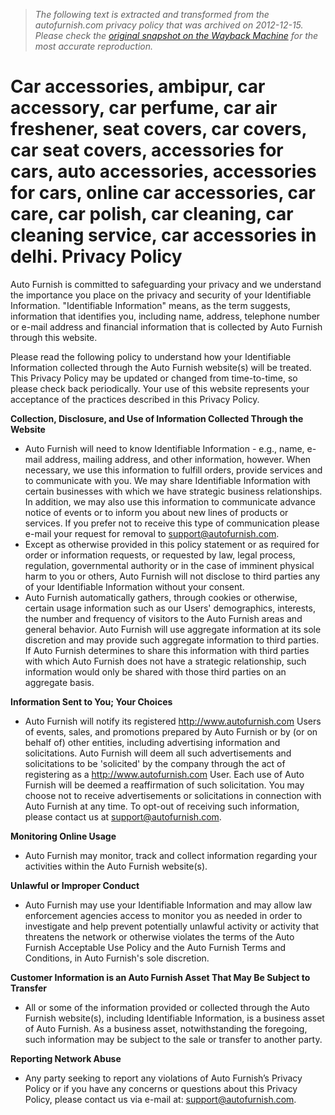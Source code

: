 > *The following text is extracted and transformed from the autofurnish.com privacy policy that was archived on 2012-12-15. Please check the [original snapshot on the Wayback Machine](https://web.archive.org/web/20121215051230id_/http%3A//www.autofurnish.com/t/privacyinfo) for the most accurate reproduction.*

# Car accessories, ambipur, car accessory, car perfume, car air freshener, seat covers, car covers, car seat covers, accessories for cars, auto accessories, accessories for cars, online car accessories, car care, car polish, car cleaning, car cleaning service, car accessories in delhi. Privacy Policy

Auto Furnish is committed to safeguarding your privacy and we understand the importance you place on the privacy and security of your Identifiable Information. "Identifiable Information" means, as the term suggests, information that identifies you, including name, address, telephone number or e-mail address and financial information that is collected by Auto Furnish through this website.

Please read the following policy to understand how your Identifiable Information collected through the Auto Furnish website(s) will be treated. This Privacy Policy may be updated or changed from time-to-time, so please check back periodically. Your use of this website represents your acceptance of the practices described in this Privacy Policy.

**Collection, Disclosure, and Use of Information Collected Through the Website**

  * Auto Furnish will need to know Identifiable Information - e.g., name, e-mail address, mailing address, and other information, however. When necessary, we use this information to fulfill orders, provide services and to communicate with you. We may share Identifiable Information with certain businesses with which we have strategic business relationships. In addition, we may also use this information to communicate advance notice of events or to inform you about new lines of products or services. If you prefer not to receive this type of communication please e-mail your request for removal to support@autofurnish.com.
  * Except as otherwise provided in this policy statement or as required for order or information requests, or requested by law, legal process, regulation, governmental authority or in the case of imminent physical harm to you or others, Auto Furnish will not disclose to third parties any of your Identifiable Information without your consent.
  * Auto Furnish automatically gathers, through cookies or otherwise, certain usage information such as our Users' demographics, interests, the number and frequency of visitors to the Auto Furnish areas and general behavior. Auto Furnish will use aggregate information at its sole discretion and may provide such aggregate information to third parties. If Auto Furnish determines to share this information with third parties with which Auto Furnish does not have a strategic relationship, such information would only be shared with those third parties on an aggregate basis.



**Information Sent to You; Your Choices**

  * Auto Furnish will notify its registered http://www.autofurnish.com Users of events, sales, and promotions prepared by Auto Furnish or by (or on behalf of) other entities, including advertising information and solicitations. Auto Furnish will deem all such advertisements and solicitations to be 'solicited' by the company through the act of registering as a http://www.autofurnish.com User. Each use of Auto Furnish will be deemed a reaffirmation of such solicitation. You may choose not to receive advertisements or solicitations in connection with Auto Furnish at any time. To opt-out of receiving such information, please contact us at support@autofurnish.com.



**Monitoring Online Usage**

  * Auto Furnish may monitor, track and collect information regarding your activities within the Auto Furnish website(s).



**Unlawful or Improper Conduct**

  * Auto Furnish may use your Identifiable Information and may allow law enforcement agencies access to monitor you as needed in order to investigate and help prevent potentially unlawful activity or activity that threatens the network or otherwise violates the terms of the Auto Furnish Acceptable Use Policy and the Auto Furnish Terms and Conditions, in Auto Furnish's sole discretion.



**Customer Information is an Auto Furnish Asset That May Be Subject to Transfer**

  * All or some of the information provided or collected through the Auto Furnish website(s), including Identifiable Information, is a business asset of Auto Furnish. As a business asset, notwithstanding the foregoing, such information may be subject to the sale or transfer to another party.



**Reporting Network Abuse**

  * Any party seeking to report any violations of Auto Furnish’s Privacy Policy or if you have any concerns or questions about this Privacy Policy, please contact us via e-mail at: support@autofurnish.com.


